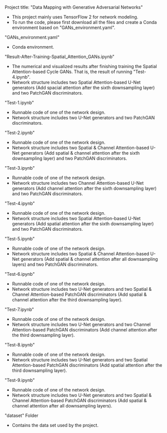 Project title: "Data Mapping with Generative Adversarial Networks"
- This project mainly uses TensorFlow 2 for network modeling. 
- To run the code, please first download all the files and create a Conda environment based on "GANs_environment.yaml". 


"GANs_environment.yaml" 
- Conda environment.

"Result-After-Training-Spatial_Attention_GANs.ipynb"
- The numerical and visualized results after finishing training the Spatial Attention-based Cycle GANs. That is, the result of running "Test-4.ipynb".
- Network structure includes two Spatial Attention-based U-Net generators (Add spacial attention after the sixth downsampling layer) and two PatchGAN discriminators.

"Test-1.ipynb"
- Runnable code of one of the network design.
- Network structure includes two U-Net generators and two PatchGAN discriminators.

"Test-2.ipynb"
- Runnable code of one of the network design.
- Network structure includes two Spatial & Channel Attention-based U-Net generators (Add spatial & channel attention after the sixth downsampling layer) and two PatchGAN discriminators.

"Test-3.ipynb"
- Runnable code of one of the network design.
- Network structure includes two Channel Attention-based U-Net generators (Add channel attention after the sixth downsampling layer) and two PatchGAN discriminators.

"Test-4.ipynb"
- Runnable code of one of the network design.
- Network structure includes two Spatial Attention-based U-Net generators (Add spatial attention after the sixth downsampling layer) and two PatchGAN discriminators.

"Test-5.ipynb"
- Runnable code of one of the network design.
- Network structure includes two Spatial & Channel Attention-based U-Net generators (Add spatial & channel attention after all downsampling layers) and two PatchGAN discriminators.

"Test-6.ipynb"
- Runnable code of one of the network design.
- Network structure includes two U-Net generators and two Spatial & Channel Attention-based PatchGAN discriminators (Add spatial & channel attention after the third downsampling layer).

"Test-7.ipynb"
- Runnable code of one of the network design.
- Network structure includes two U-Net generators and two Channel Attention-based PatchGAN discriminators (Add channel attention after the third downsampling layer).

"Test-8.ipynb"
- Runnable code of one of the network design.
- Network structure includes two U-Net generators and two Spatial Attention-based PatchGAN discriminators (Add spatial attention after the third downsampling layer).

"Test-9.ipynb"
- Runnable code of one of the network design.
- Network structure includes two U-Net generators and two Spatial & Channel Attention-based PatchGAN discriminators (Add spatial & channel attention after all downsampling layers).

"dataset" Folder
- Contains the data set used by the project.
